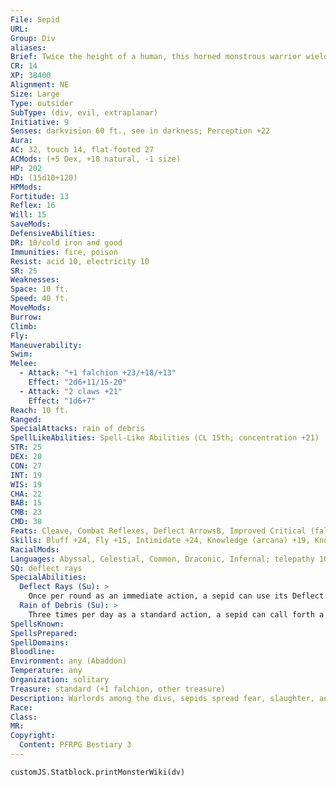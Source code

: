```yaml
---
File: Sepid
URL: 
Group: Div
aliases: 
Brief: Twice the height of a human, this horned monstrous warrior wields a massive blade.
CR: 14
XP: 38400
Alignment: NE
Size: Large
Type: outsider
SubType: (div, evil, extraplanar)
Initiative: 9
Senses: darkvision 60 ft., see in darkness; Perception +22
Aura: 
AC: 32, touch 14, flat-footed 27
ACMods: (+5 Dex, +18 natural, -1 size)
HP: 202
HD: (15d10+120)
HPMods: 
Fortitude: 13
Reflex: 16
Will: 15
SaveMods: 
DefensiveAbilities: 
DR: 10/cold iron and good
Immunities: fire, poison
Resist: acid 10, electricity 10
SR: 25
Weaknesses: 
Space: 10 ft.
Speed: 40 ft.
MoveMods: 
Burrow: 
Climb: 
Fly: 
Maneuverability: 
Swim: 
Melee: 
  - Attack: "+1 falchion +23/+18/+13"
    Effect: "2d6+11/15-20"
  - Attack: "2 claws +21"
    Effect: "1d6+7"
Reach: 10 ft.
Ranged: 
SpecialAttacks: rain of debris
SpellLikeAbilities: Spell-Like Abilities (CL 15th; concentration +21)  At Will-comprehend languages, deeper darkness, greater teleport (self plus 50 lbs. of objects only), nondetection, speak with dead (DC 19)  3/day-blindness/deafness (DC 18), fly, ice storm, invisibility, mirror image, scorching ray, touch of idiocy, true strike  1/day-animate dead, baleful polymorph (DC 21), bestow curse (DC 20), break enchantment, create undead, disintegrate (DC 22), enervation, fireball (DC 19), hold monster (DC 21), summon (level 4, 1 ghawwas or 1 shira 40%), true seeing
STR: 25
DEX: 20
CON: 27
INT: 19
WIS: 19
CHA: 22
BAB: 15
CMB: 23
CMD: 38
Feats: Cleave, Combat Reflexes, Deflect ArrowsB, Improved Critical (falchion), Improved Initiative, Iron Will, Lightning Reflexes, Power Attack, Weapon Focus (falchion)
Skills: Bluff +24, Fly +15, Intimidate +24, Knowledge (arcana) +19, Knowledge (planes) +22, Knowledge (religion) +15, Perception +22, Sense Motive +20, Spellcraft +22, Stealth +19, Use Magic Device +24
RacialMods: 
Languages: Abyssal, Celestial, Common, Draconic, Infernal; telepathy 100 ft.
SQ: deflect rays
SpecialAbilities:
  Deflect Rays (Su): >
    Once per round as an immediate action, a sepid can use its Deflect Arrows feat to deflect a ray or a spell that uses a ranged touch attack.
  Rain of Debris (Su): >
    Three times per day as a standard action, a sepid can call forth a hail of stones, wood, metal, and similar debris. The debris rains down and pelts all creatures in a 10-foot-high, 40-foot-radius cylinder centered on the sepid, dealing 15d6 points of bludgeoning damage (Reflex DC 25 half ). This attack does not harm the sepid, and counts as an evil attack for the purpose of damage reduction. The save DC is Constitution-based.
SpellsKnown: 
SpellsPrepared: 
SpellDomains: 
Bloodline: 
Environment: any (Abaddon)
Temperature: any
Organization: solitary
Treasure: standard (+1 falchion, other treasure)
Description: Warlords among the divs, sepids spread fear, slaughter, and despair wherever they pass. They foster battles, incite rebellions, and seek heroes to slay, destroying all that which gives common people hope. With their falchions in hand, sepids often stand at the fore of the foul legions they raise.  Sepids delight in twisting the truth, but while all divs are liars, sepids make themselves predictable by always doing the opposite of what they claim, and wise opponents turn this knowledge to their own advantage.  Sepids stand 13 feet tall and weigh upward of 1,500 pounds.
Race: 
Class: 
MR: 
Copyright:
  Content: PFRPG Bestiary 3
---
```

```dataviewjs
customJS.Statblock.printMonsterWiki(dv)
```
